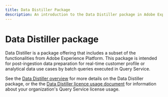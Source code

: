 ```yaml
---
title: Data Distiller Package
description: An introduction to the Data Distiller package in Adobe Experience Platform.
---
```

# Data Distiller package

Data Distiller is a package offering that includes a subset of the functionalities from Adobe Experience Platform. This package is intended for post-ingestion data preparation for real-time customer profile or analytical data use cases by batch queries executed in Query Service.

See the [Data Distiller overview](../data-distiller/overview.md) for more details on the Data Distiller package, or the the [Data Distiller licence usage document](../data-distiller/licence-usage.md) for information about your organization's Query Service license usage.

